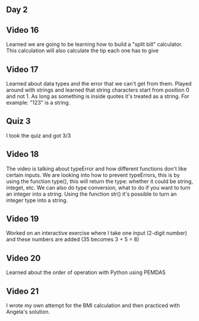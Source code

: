 
## Day 2

## Video 16

Learned we are going to be learning how to build a "split bill" calculator. This calculation will also calculate the tip each one has to give

## Video 17

Learned about data types and the error that we can't get from them. Played around with strings and learned that string characters start from position 0 and not 1. As long as something is inside quotes it's treated as a string. For example: "123" is a string. 

## Quiz 3

I took the quiz and got 3/3

## Video 18

The video is talking about typeError and how different functions don't like certain inputs. We are looking into how to prevent typeErrors, this is by using the function type(), this will return the type: whether it could be string, integet, etc. We can also do type conversion, what to do if you want to turn an integer into a string. Using the function str() it's possible to turn an integer type into a string. 

## Video 19

Worked on an interactive exercise where I take one input (2-digit number) and these numbers are added (35 becomes 3 + 5 = 8)

## Video 20

Learned about the order of operation with Python using PEMDAS

## Video 21

I wrote my own attempt for the BMI calculation and then practiced with Angela's solution.
